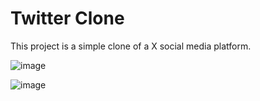 # Twitter Clone

This project is a simple clone of a X social media platform.

![image](https://github.com/cngzhn06/ReactJS-TailwindCSS-TwitterClone/assets/95685025/fc56c0f8-722c-4c6c-981d-7e7748cbc990)

![image](https://github.com/cngzhn06/ReactJS-TailwindCSS-TwitterClone/assets/95685025/867d9453-1369-4da9-97c5-d244102d57ba)

